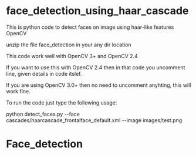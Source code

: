 # face_detection_using_haar_cascade
This is python code to detect faces on image using haar-like features OpenCV

unzip the file face_detection in your any dir location

This code work well with OpenCV 3+ and OpenCV 2.4

If you want to use this with OpenCV 2.4 then in that code you uncomment line, given details in code itslef.

If you are using OpenCV 3.0+ then no need to uncomment anyhting, this will work fine.

To run the code just type the following usage:

python detect_faces.py --face cascades/haarcascade_frontalface_default.xml --image images/test.png


 
# Face_detection
